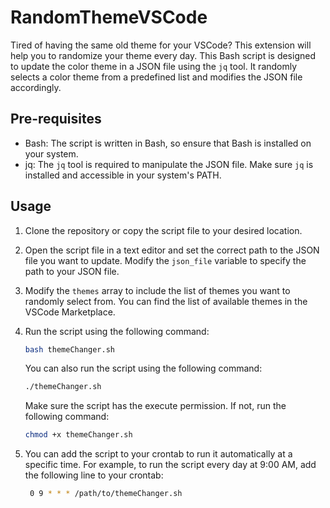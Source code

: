 # RandomThemeVSCode

Tired of having the same old theme for your VSCode? This extension will help you to randomize your theme every day.
This Bash script is designed to update the color theme in a JSON file using the `jq` tool. It randomly selects a color theme from a predefined list and modifies the JSON file accordingly.

## Pre-requisites

- Bash: The script is written in Bash, so ensure that Bash is installed on your system.
- jq: The `jq` tool is required to manipulate the JSON file. Make sure `jq` is installed and accessible in your system's PATH.

## Usage

1. Clone the repository or copy the script file to your desired location.

2. Open the script file in a text editor and set the correct path to the JSON file you want to update. Modify the `json_file` variable to specify the path to your JSON file.

3. Modify the `themes` array to include the list of themes you want to randomly select from. You can find the list of available themes in the VSCode Marketplace.

4. Run the script using the following command:

   ```bash
   bash themeChanger.sh
   ```

   You can also run the script using the following command:

   ```bash
   ./themeChanger.sh
   ```

   Make sure the script has the execute permission. If not, run the following command:

   ```bash
   chmod +x themeChanger.sh
   ```

5. You can add the script to your crontab to run it automatically at a specific time. For example, to run the script every day at 9:00 AM, add the following line to your crontab:

   ```bash
    0 9 * * * /path/to/themeChanger.sh
   ```
